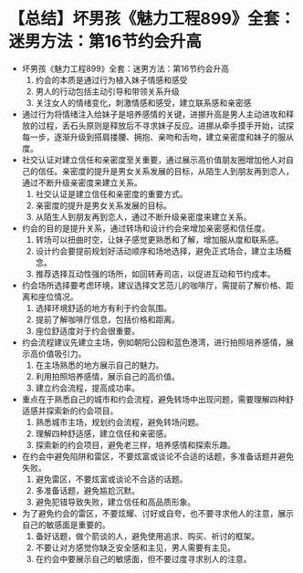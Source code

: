 # 【总结】坏男孩《魅力工程899》全套：迷男方法：第16节约会升高

-   坏男孩《魅力工程899》全套：迷男方法：第16节约会升高
    1.  约会的本质是通过行为植入妹子情感和感受
    2.  男人的行动包括主动引导和带领关系升级
    3.  关注女人的情绪变化，刺激情感和感受，建立联系感和亲密感
-   通过行为将情绪注入给妹子是培养感情的关键，进挪升高是男人主动进攻和释放的过程，丢石头原则是释放后不寻求妹子反应。进挪从牵手摸手开始，试探每一步，逐渐升级到搭肩搂腰、拥抱、亲吻和舌吻，建立亲密度和妹子的服从度。
-   社交认证对建立信任和亲密度至关重要，通过展示高价值朋友圈增加他人对自己的信任。亲密度的提升是男女关系发展的目标，从陌生人到朋友再到恋人，通过不断升级亲密度来建立关系。
    1.  社交认证是建立信任和亲密度的重要方式。
    2.  亲密度的提升是男女关系发展的目标。
    3.  从陌生人到朋友再到恋人，通过不断升级亲密度来建立关系。
-   约会的目的是提升关系，通过转场和设计约会来增加亲密感和信任度。
    1.  转场可以扭曲时空，让妹子感觉更熟悉和了解，增加服从度和联系感。
    2.  设计约会要提前规划好活动顺序和场地选择，避免正式场合，建立主场概念。
    3.  推荐选择互动性强的场所，如回转寿司店，以促进互动和节约成本。
-   约会场所选择要考虑环境，建议选择文艺范儿的咖啡厅，需提前了解价格、距离和座位情况。
    1.  选择环境舒适的地方有利于约会氛围。
    2.  提前了解咖啡厅信息，包括价格和距离。
    3.  座位舒适度对于约会很重要。
-   约会流程建议先建立主场，例如朝阳公园和蓝色港湾，进行拍照培养感情，展示高价值吸引力。
    1.  在主场熟悉的地方展示自己的魅力。
    2.  利用拍照培养感情，展示自己的高价值。
    3.  建立约会流程，提高成功率。
-   重点在于熟悉自己的城市和约会流程，避免转场中出现问题，需要理解四种舒适感并探索新的约会项目。
    1.  熟悉城市主场，规划约会流程，避免转场问题。
    2.  理解四种舒适感，建立信任和亲密感。
    3.  探索新的约会项目，避免老三样，培养感情和探索乐趣。
-   在约会中避免陷阱和雷区，不要炫富或谈论不合适的话题，多准备话题并避免失败。
    1.  避免雷区，不要炫富或谈论不合适的话题。
    2.  多准备话题，避免尴尬沉默。
    3.  避免犯错导致失败，建立信任和高品质形象。
-   为了避免约会的雷区，不要炫耀、讨好或自夸，也不要寻求他人的注意，展示自己的敏感面是重要的。
    1.  备好话题，做个箭谈的人，避免使用追求、购买、祈讨的框架。
    2.  不要让对方感觉你缺乏安全感和主见，男人需要有主见。
    3.  在约会中要展示自己的敏感面，但不要过度寻求别人的注意。